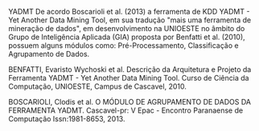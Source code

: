 YADMT
De acordo Boscarioli et al. (2013) a ferramenta de KDD YADMT - Yet Another Data Mining Tool, em sua tradução "mais uma ferramenta de mineração de dados", em desenvolvimento na UNIOESTE no âmbito do Grupo de Inteligência Aplicada (GIA) proposta por Benfatti et al. (2010), possuem alguns módulos como: Pré-Processamento, Classificação e Agrupamento de Dados.

BENFATTI, Evaristo Wychoski et al. Descrição da Arquitetura e Projeto da Ferramenta YADMT - Yet Another Data Mining Tool. Curso de Ciência da Computação, UNIOESTE, Campus de Cascavel, 2010.

BOSCARIOLI, Clodis et al. O MÓDULO DE AGRUPAMENTO DE DADOS DA FERRAMENTA YADMT. Cascavel-pr: V Epac - Encontro Paranaense de Computação Issn:1981-8653, 2013.

